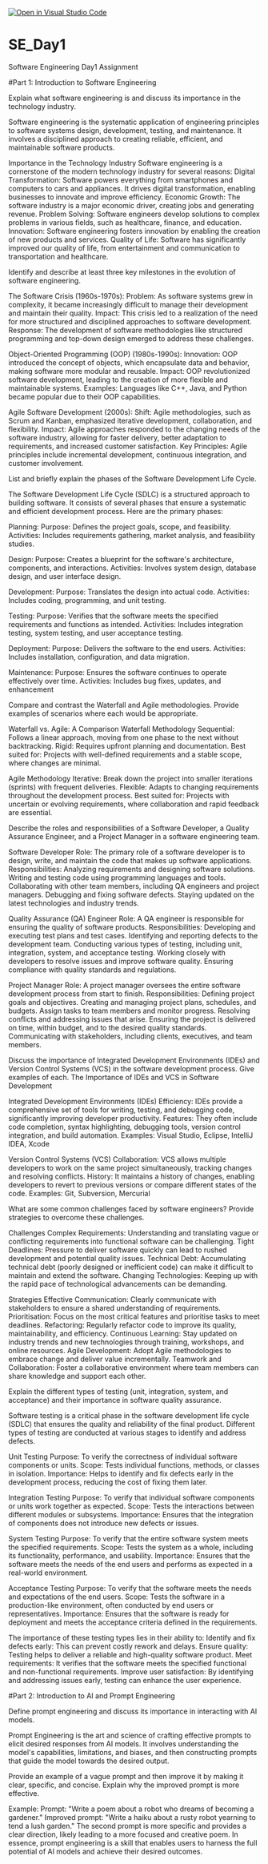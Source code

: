 [![Open in Visual Studio Code](https://classroom.github.com/assets/open-in-vscode-2e0aaae1b6195c2367325f4f02e2d04e9abb55f0b24a779b69b11b9e10269abc.svg)](https://classroom.github.com/online_ide?assignment_repo_id=15602165&assignment_repo_type=AssignmentRepo)
# SE_Day1

Software Engineering Day1 Assignment

#Part 1: Introduction to Software Engineering

Explain what software engineering is and discuss its importance in the technology industry.

Software engineering is the systematic application of engineering principles to software systems design, development, testing, and maintenance. It involves a disciplined approach to creating reliable, efficient, and maintainable software products.  

Importance in the Technology Industry
Software engineering is a cornerstone of the modern technology industry for several reasons:
Digital Transformation: Software powers everything from smartphones and computers to cars and appliances. It drives digital transformation, enabling businesses to innovate and improve efficiency.
Economic Growth: The software industry is a major economic driver, creating jobs and generating revenue.
Problem Solving: Software engineers develop solutions to complex problems in various fields, such as healthcare, finance, and education.
Innovation: Software engineering fosters innovation by enabling the creation of new products and services.
Quality of Life: Software has significantly improved our quality of life, from entertainment and communication to transportation and healthcare.


Identify and describe at least three key milestones in the evolution of software engineering.

The Software Crisis (1960s-1970s):
Problem: As software systems grew in complexity, it became increasingly difficult to manage their development and maintain their quality.
Impact: This crisis led to a realization of the need for more structured and disciplined approaches to software development.
Response: The development of software methodologies like structured programming and top-down design emerged to address these challenges.

Object-Oriented Programming (OOP) (1980s-1990s):
Innovation: OOP introduced the concept of objects, which encapsulate data and behavior, making software more modular and reusable.
Impact: OOP revolutionized software development, leading to the creation of more flexible and maintainable systems.
Examples: Languages like C++, Java, and Python became popular due to their OOP capabilities.

Agile Software Development (2000s):
Shift: Agile methodologies, such as Scrum and Kanban, emphasized iterative development, collaboration, and flexibility.
Impact: Agile approaches responded to the changing needs of the software industry, allowing for faster delivery, better adaptation to requirements, and increased customer satisfaction.
Key Principles: Agile principles include incremental development, continuous integration, and customer involvement.

List and briefly explain the phases of the Software Development Life Cycle.

The Software Development Life Cycle (SDLC) is a structured approach to building software. It consists of several phases that ensure a systematic and efficient development process. Here are the primary phases:

Planning:
Purpose: Defines the project goals, scope, and feasibility.
Activities: Includes requirements gathering, market analysis, and feasibility studies.

Design:
Purpose: Creates a blueprint for the software's architecture, components, and interactions.
Activities: Involves system design, database design, and user interface design.

Development:
Purpose: Translates the design into actual code.
Activities: Includes coding, programming, and unit testing.

Testing:
Purpose: Verifies that the software meets the specified requirements and functions as intended.
Activities: Includes integration testing, system testing, and user acceptance testing.

Deployment:
Purpose: Delivers the software to the end users.
Activities: Includes installation, configuration, and data migration.

Maintenance:
Purpose: Ensures the software continues to operate effectively over time.
Activities: Includes bug fixes, updates, and enhancement

Compare and contrast the Waterfall and Agile methodologies. Provide examples of scenarios where each would be appropriate.

Waterfall vs. Agile: A Comparison
Waterfall Methodology
Sequential: Follows a linear approach, moving from one phase to the next without backtracking.
Rigid: Requires upfront planning and documentation.
Best suited for: Projects with well-defined requirements and a stable scope, where changes are minimal.

Agile Methodology
Iterative: Break down the project into smaller iterations (sprints) with frequent deliveries.
Flexible: Adapts to changing requirements throughout the development process.
Best suited for: Projects with uncertain or evolving requirements, where collaboration and rapid feedback are essential.

Describe the roles and responsibilities of a Software Developer, a Quality Assurance Engineer, and a Project Manager in a software engineering team.

Software Developer
Role: The primary role of a software developer is to design, write, and maintain the code that makes up software applications.
Responsibilities:
Analyzing requirements and designing software solutions.
Writing and testing code using programming languages and tools.
Collaborating with other team members, including QA engineers and project managers.
Debugging and fixing software defects.
Staying updated on the latest technologies and industry trends.

Quality Assurance (QA) Engineer
Role: A QA engineer is responsible for ensuring the quality of software products.
Responsibilities:
Developing and executing test plans and test cases.
Identifying and reporting defects to the development team.
Conducting various types of testing, including unit, integration, system, and acceptance testing.
Working closely with developers to resolve issues and improve software quality.
Ensuring compliance with quality standards and regulations.

Project Manager
Role: A project manager oversees the entire software development process from start to finish.
Responsibilities:
Defining project goals and objectives.
Creating and managing project plans, schedules, and budgets.
Assign tasks to team members and monitor progress.
Resolving conflicts and addressing issues that arise.
Ensuring the project is delivered on time, within budget, and to the desired quality standards.
Communicating with stakeholders, including clients, executives, and team members.

Discuss the importance of Integrated Development Environments (IDEs) and Version Control Systems (VCS) in the software development process. Give examples of each.
The Importance of IDEs and VCS in Software Development

Integrated Development Environments (IDEs)
Efficiency: IDEs provide a comprehensive set of tools for writing, testing, and debugging code, significantly improving developer productivity.
Features: They often include code completion, syntax highlighting, debugging tools, version control integration, and build automation.
Examples: Visual Studio, Eclipse, IntelliJ IDEA, Xcode

Version Control Systems (VCS)
Collaboration: VCS allows multiple developers to work on the same project simultaneously, tracking changes and resolving conflicts.
History: It maintains a history of changes, enabling developers to revert to previous versions or compare different states of the code.
Examples: Git, Subversion, Mercurial

What are some common challenges faced by software engineers? Provide strategies to overcome these challenges.

Challenges
Complex Requirements: Understanding and translating vague or conflicting requirements into functional software can be challenging.
Tight Deadlines: Pressure to deliver software quickly can lead to rushed development and potential quality issues.
Technical Debt: Accumulating technical debt (poorly designed or inefficient code) can make it difficult to maintain and extend the software.
Changing Technologies: Keeping up with the rapid pace of technological advancements can be demanding.

Strategies
Effective Communication: Clearly communicate with stakeholders to ensure a shared understanding of requirements.
Prioritisation: Focus on the most critical features and prioritise tasks to meet deadlines.
Refactoring: Regularly refactor code to improve its quality, maintainability, and efficiency.
Continuous Learning: Stay updated on industry trends and new technologies through training, workshops, and online resources.
Agile Development: Adopt Agile methodologies to embrace change and deliver value incrementally.
Teamwork and Collaboration: Foster a collaborative environment where team members can share knowledge and support each other.


Explain the different types of testing (unit, integration, system, and acceptance) and their importance in software quality assurance.

Software testing is a critical phase in the software development life cycle (SDLC) that ensures the quality and reliability of the final product. Different types of testing are conducted at various stages to identify and address defects.

Unit Testing
Purpose: To verify the correctness of individual software components or units.
Scope: Tests individual functions, methods, or classes in isolation.
Importance: Helps to identify and fix defects early in the development process, reducing the cost of fixing them later.

Integration Testing
Purpose: To verify that individual software components or units work together as expected.
Scope: Tests the interactions between different modules or subsystems.
Importance: Ensures that the integration of components does not introduce new defects or issues.

System Testing
Purpose: To verify that the entire software system meets the specified requirements.
Scope: Tests the system as a whole, including its functionality, performance, and usability.
Importance: Ensures that the software meets the needs of the end users and performs as expected in a real-world environment.

Acceptance Testing
Purpose: To verify that the software meets the needs and expectations of the end users.
Scope: Tests the software in a production-like environment, often conducted by end users or representatives.
Importance: Ensures that the software is ready for deployment and meets the acceptance criteria defined in the requirements.

The importance of these testing types lies in their ability to:
Identify and fix defects early: This can prevent costly rework and delays.
Ensure quality: Testing helps to deliver a reliable and high-quality software product.
Meet requirements: It verifies that the software meets the specified functional and non-functional requirements.
Improve user satisfaction: By identifying and addressing issues early, testing can enhance the user experience.

#Part 2: Introduction to AI and Prompt Engineering


Define prompt engineering and discuss its importance in interacting with AI models.

Prompt Engineering is the art and science of crafting effective prompts to elicit desired responses from AI models. It involves understanding the model's capabilities, limitations, and biases, and then constructing prompts that guide the model towards the desired output.

Provide an example of a vague prompt and then improve it by making it clear, specific, and concise. Explain why the improved prompt is more effective.

Example:
Prompt: "Write a poem about a robot who dreams of becoming a gardener."
Improved prompt: "Write a haiku about a rusty robot yearning to tend a lush garden."
The second prompt is more specific and provides a clear direction, likely leading to a more focused and creative poem.
In essence, prompt engineering is a skill that enables users to harness the full potential of AI models and achieve their desired outcomes.



